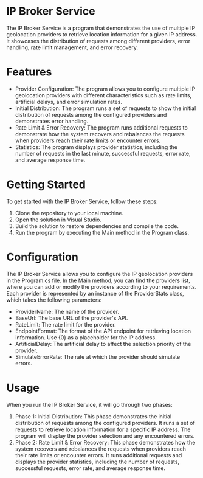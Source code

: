 # IP Broker Service


The IP Broker Service is a program that demonstrates the use of multiple IP geolocation providers to retrieve location information for a given IP address. It showcases the distribution of requests among different providers, error handling, rate limit management, and error recovery.
# Features
-	Provider Configuration: The program allows you to configure multiple IP geolocation providers with different characteristics such as rate limits, artificial delays, and error simulation rates.
-	Initial Distribution: The program runs a set of requests to show the initial distribution of requests among the configured providers and demonstrates error handling.
-	Rate Limit & Error Recovery: The program runs additional requests to demonstrate how the system recovers and rebalances the requests when providers reach their rate limits or encounter errors.
-	Statistics: The program displays provider statistics, including the number of requests in the last minute, successful requests, error rate, and average response time.
# Getting Started
To get started with the IP Broker Service, follow these steps:
1.	Clone the repository to your local machine.
2.	Open the solution in Visual Studio.
3.	Build the solution to restore dependencies and compile the code.
4.	Run the program by executing the Main method in the Program class.
# Configuration
The IP Broker Service allows you to configure the IP geolocation providers in the Program.cs file. In the Main method, you can find the providers list, where you can add or modify the providers according to your requirements. Each provider is represented by an instance of the ProviderStats class, which takes the following parameters:
-	ProviderName: The name of the provider.
-	BaseUrl: The base URL of the provider's API.
-	RateLimit: The rate limit for the provider.
-	EndpointFormat: The format of the API endpoint for retrieving location information. Use {0} as a placeholder for the IP address.
-	ArtificialDelay: The artificial delay to affect the selection priority of the provider.
-	SimulateErrorRate: The rate at which the provider should simulate errors.

# Usage
When you run the IP Broker Service, it will go through two phases:
1.	Phase 1: Initial Distribution: This phase demonstrates the initial distribution of requests among the configured providers. It runs a set of requests to retrieve location information for a specific IP address. The program will display the provider selection and any encountered errors.
2.	Phase 2: Rate Limit & Error Recovery: This phase demonstrates how the system recovers and rebalances the requests when providers reach their rate limits or encounter errors. It runs additional requests and displays the provider statistics, including the number of requests, successful requests, error rate, and average response time.


